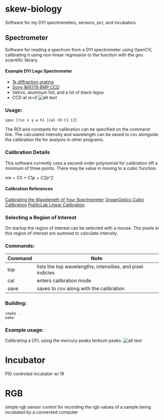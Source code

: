 # skew-biology
Software for my DYI spectrometers, sensors, pcr, and incubators.

## Spectrometer
Software for reading a spectrum from a DYI spectrometer using OpenCV, 
calibrating it using non-linear regression to the function with the gnu scientific library.

#### Example DYI Lego Spectrometer
* [1k diffraction grating](https://www.amazon.com/gp/product/B0074R74D8/ref=oh_aui_detailpage_o09_s00?ie=UTF8&psc=1)
* [Sony IMX179 8MP CCD](https://www.amazon.com/gp/product/B01HD1V1Z6/ref=oh_aui_search_detailpage?ie=UTF8&psc=1)
* Velcro, aluminum foil, and a lot of black legos
* CCD at m=0
![alt text](https://github.com/jkew/skew-biology/raw/master/spec-lego.jpg "LEGO Spectrometer")

### Usage: 
```spec [roi x y w h] [cal C0 C1 C2]```

The ROI and constants for calibration can be specified on the command line. The calculated intensity and wavelength can be saved to csv alongside the calibration file for analysis in other programs.

### Calibration Details
This software currently uses a second-order polynomial for calibration off a minimum of three points. There may be value in moving to a cubic function.

   nm = C0 + C1*p + C2*p^2 

#### Calibration References
   [Calibrating the Wavelength of Your Spectrometer](http://www.coseti.org/pc2000_2.htm)
   [OceanOptics Cubic Calibration](https://publiclab.org/notes/wiebew/12-30-2012/spectrometer-calibration)
   [PublicLab Linear Calibration](https://publiclab.org/notes/wiebew/12-30-2012/spectrometer-calibration)

### Selecting a Region of Interest
On startup the region of interest can be selected with a mouse. The pixels in this region of interest are summed to calculate intensity.

### Commands:
| Command | Note 
|---------| -----
| top     | lists the top wavelengths, intensities, and pixel indicies
| cal     | enters calibration mode
| save    | saves to csv along with the calibration

### Building:
```
cmake .
make
```

### Example usage:
Calibrating a CFL using the mercury peaks terbium peaks.
![alt text](https://github.com/jkew/skew-biology/raw/master/spec-example.png "Example calibration and usage")




# Incubator
PID controled incubator w/ IR

# RGB
simple rgb sensor control for recording the rgb values of a sample 
being incubated by a connected computer


